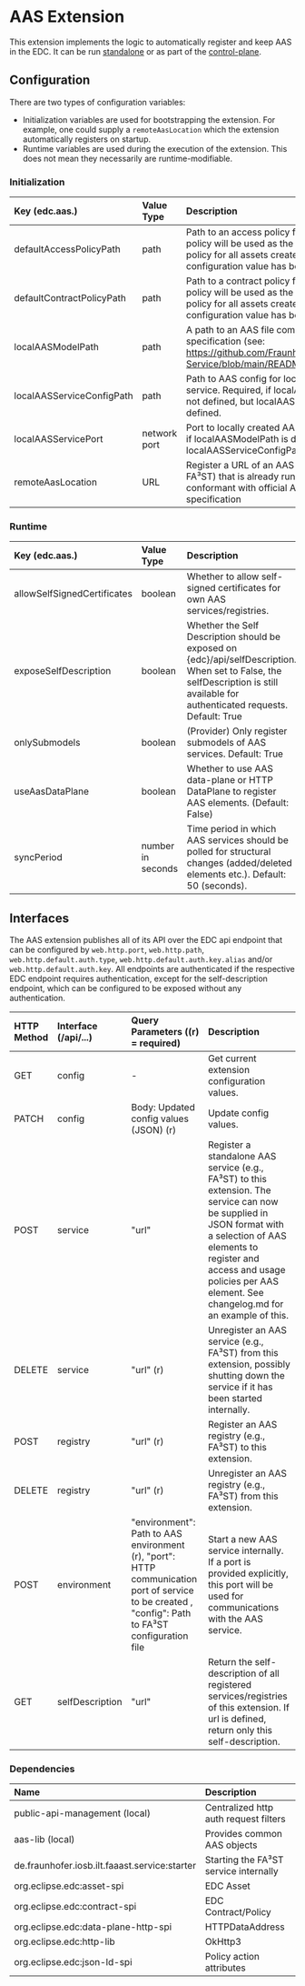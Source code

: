 # AAS Extension

This extension implements the logic to automatically register and keep AAS in the EDC. It can be
run [standalone](../../../launchers/standalone) or as part of the [control-plane](../../../launchers/provider).

## Configuration

There are two types of configuration variables:

- Initialization variables are used for bootstrapping the extension. For example, one could supply a `remoteAasLocation`
  which the extension automatically registers on startup.
- Runtime variables are used during the execution of the extension. This does not mean they necessarily are
  runtime-modifiable.

### Initialization

| Key (edc.aas.)            | Value Type   | Description                                                                                                                                                       |
|:--------------------------|:-------------|:------------------------------------------------------------------------------------------------------------------------------------------------------------------|
| defaultAccessPolicyPath   | path         | Path to an access policy file (JSON). This policy will be used as the default access policy for all assets created after the configuration value has been set.    |
| defaultContractPolicyPath | path         | Path to a contract policy file (JSON). This policy will be used as the default contract policy for all assets created after the configuration value has been set. |
| localAASModelPath         | path         | A path to an AAS file compatible to the specification (see: https://github.com/FraunhoferIOSB/FAAAST-Service/blob/main/README.md)                                 |
| localAASServiceConfigPath | path         | Path to AAS config for locally started AAS service. Required, if localAASServicePort is not defined, but localAASModelPath is defined.                            |
| localAASServicePort       | network port | Port to locally created AAS service. Required, if localAASModelPath is defined and localAASServiceConfigPath is not defined.                                      |
| remoteAasLocation         | URL          | Register a URL of an AAS service (such as FA³ST) that is already running and is conformant with official AAS API specification                                    |

### Runtime

| Key (edc.aas.)              | Value Type        | Description                                                                                                                                                                      |
|:----------------------------|:------------------|:---------------------------------------------------------------------------------------------------------------------------------------------------------------------------------|
| allowSelfSignedCertificates | boolean           | Whether to allow self-signed certificates for own AAS services/registries.                                                                                                       |
| exposeSelfDescription       | boolean           | Whether the Self Description should be exposed on {edc}/api/selfDescription. When set to False, the selfDescription is still available for authenticated requests. Default: True |
| onlySubmodels               | boolean           | (Provider) Only register submodels of AAS services. Default: True                                                                                                                |
| useAasDataPlane             | boolean           | Whether to use AAS data-plane or HTTP DataPlane to register AAS elements. (Default: False)                                                                                       |
| syncPeriod                  | number in seconds | Time period in which AAS services should be polled for structural changes (added/deleted elements etc.). Default: 50 (seconds).                                                  |

## Interfaces

The AAS extension publishes all of its API over the EDC api endpoint that can be configured by `web.http.port`,
`web.http.path`, `web.http.default.auth.type`, `web.http.default.auth.key.alias` and/or `web.http.default.auth.key`. All
endpoints are authenticated if the respective EDC endpoint requires authentication, except for the self-description
endpoint, which can be configured to be exposed without any authentication.

| HTTP Method | Interface (/api/...) | Query Parameters ((r) = required)                                                                                                                 | Description                                                                                                                                                                                                                                            |
|:------------|:---------------------|:--------------------------------------------------------------------------------------------------------------------------------------------------|:-------------------------------------------------------------------------------------------------------------------------------------------------------------------------------------------------------------------------------------------------------|
| GET         | config               | -                                                                                                                                                 | Get current extension configuration values.                                                                                                                                                                                                            |
| PATCH       | config               | Body: Updated config values (JSON) (r)                                                                                                            | Update config values.                                                                                                                                                                                                                                  |
| POST        | service              | "url"                                                                                                                                             | Register a standalone AAS service (e.g., FA³ST) to this extension. The service can now be supplied in JSON format with a selection of AAS elements to register and access and usage policies per AAS element. See changelog.md for an example of this. |
| DELETE      | service              | "url" (r)                                                                                                                                         | Unregister an AAS service (e.g., FA³ST) from this extension, possibly shutting down the service if it has been started internally.                                                                                                                     |
| POST        | registry             | "url" (r)                                                                                                                                         | Register an AAS registry (e.g., FA³ST) to this extension.                                                                                                                                                                                              |
| DELETE      | registry             | "url" (r)                                                                                                                                         | Unregister an AAS registry (e.g., FA³ST) from this extension.                                                                                                                                                                                          |
| POST        | environment          | "environment": Path to AAS environment (r), "port": HTTP communication port of service to be created , "config": Path to FA³ST configuration file | Start a new AAS service internally. If a port is provided explicitly, this port will be used for communications with the AAS service.                                                                                                                  |
| GET         | selfDescription      | "url"                                                                                                                                             | Return the self-description of all registered services/registries of this extension. If url is defined, return only this self-description.                                                                                                             |

### Dependencies

| Name                                          | Description                           |
|:----------------------------------------------|:--------------------------------------|
| public-api-management (local)                 | Centralized http auth request filters |
| aas-lib (local)                               | Provides common AAS objects           |
| de.fraunhofer.iosb.ilt.faaast.service:starter | Starting the FA³ST service internally |
| org.eclipse.edc:asset-spi                     | EDC Asset                             |
| org.eclipse.edc:contract-spi                  | EDC Contract/Policy                   |
| org.eclipse.edc:data-plane-http-spi           | HTTPDataAddress                       |
| org.eclipse.edc:http-lib                      | OkHttp3                               |
| org.eclipse.edc:json-ld-spi                   | Policy action attributes              |
